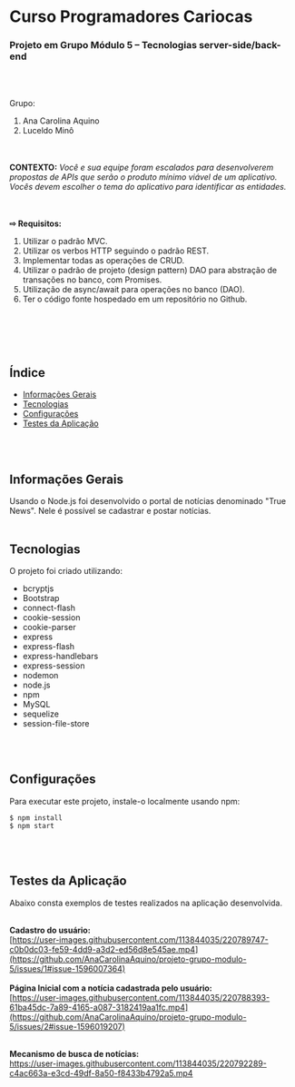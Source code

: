 <h1>Curso Programadores Cariocas</h1>

<h3>Projeto em Grupo Módulo 5 – Tecnologias server-side/back-end</h3>
<br><br>


Grupo: 	   <ol>
            <li>Ana Carolina Aquino</li>
            <li>Luceldo Minô</li>
      	  </ol>


<br><br>
<b>CONTEXTO:</b><i> Você e sua equipe foram escalados para desenvolverem propostas de APIs que serão o produto mínimo viável de um aplicativo. Vocês devem escolher o tema do aplicativo para identificar as entidades.
</i><br><br><br>


<b> ⇨ Requisitos:</b>
    <ol>
       <li>Utilizar o padrão MVC.</li>
       <li>Utilizar os verbos HTTP seguindo o padrão REST.</li>
       <li>Implementar todas as operações de CRUD.</li>
       <li>Utilizar o padrão de projeto (design pattern) DAO para abstração de transações no banco, com Promises.</li>
       <li>Utilização de async/await para operações no banco (DAO).</li>
       <li>Ter o código fonte hospedado em um repositório no Github.</li>
    </ol>
<br><br>


<br>

## Índice
* [Informações Gerais](#informações-Gerais)
* [Tecnologias](#tecnologias)
* [Configurações](#configurações)
* [Testes da Aplicação](#testes-da-aplicação)

<br><br>


## Informações Gerais
Usando o Node.js foi desenvolvido o portal de notícias denominado "True News". Nele é possível se cadastrar e postar notícias.<br><br>

	

## Tecnologias

O projeto foi criado utilizando:

* bcryptjs
* Bootstrap
* connect-flash
* cookie-session
* cookie-parser
* express
* express-flash
* express-handlebars
* express-session
* nodemon
* node.js
* npm
* MySQL
* sequelize
* session-file-store
   

<br><br>
	
## Configurações

Para executar este projeto, instale-o localmente usando npm:

```
$ npm install
$ npm start
```

<br><br>


## Testes da Aplicação


Abaixo consta exemplos de testes realizados na aplicação desenvolvida.<br><br>

<b>Cadastro do usuário:</b><br>
[https://user-images.githubusercontent.com/113844035/220789747-c0b0dc03-fe59-4dd9-a3d2-ed56d8e545ae.mp4](https://github.com/AnaCarolinaAquino/projeto-grupo-modulo-5/issues/1#issue-1596007364)
<br><br>
<b>Página Inicial com a notícia cadastrada pelo usuário:</b><br>
[https://user-images.githubusercontent.com/113844035/220788393-61ba45dc-7a89-4165-a087-3182419aa1fc.mp4](https://github.com/AnaCarolinaAquino/projeto-grupo-modulo-5/issues/2#issue-1596019207)
<br><br>

<b>Mecanismo de busca de notícias:</b><br>
https://user-images.githubusercontent.com/113844035/220792289-c4ac663a-e3cd-49df-8a50-f8433b4792a5.mp4
<br><br>

